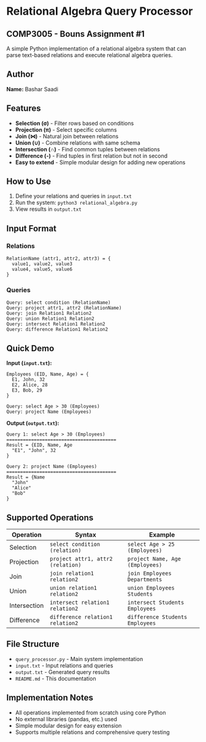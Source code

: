 # Relational Algebra Query Processor
## COMP3005 - Bouns Assignment #1

A simple Python implementation of a relational algebra system that can parse text-based relations and execute relational algebra queries.

## Author

**Name:** Bashar Saadi

## Features

- **Selection (σ)** - Filter rows based on conditions
- **Projection (π)** - Select specific columns
- **Join (⋈)** - Natural join between relations
- **Union (∪)** - Combine relations with same schema
- **Intersection (∩)** - Find common tuples between relations
- **Difference (-)** - Find tuples in first relation but not in second
- **Easy to extend** - Simple modular design for adding new operations

## How to Use

1. Define your relations and queries in `input.txt`
2. Run the system: `python3 relational_algebra.py`
3. View results in `output.txt`

## Input Format

### Relations

```
RelationName (attr1, attr2, attr3) = {
  value1, value2, value3
  value4, value5, value6
}
```

### Queries

```
Query: select condition (RelationName)
Query: project attr1, attr2 (RelationName)
Query: join Relation1 Relation2
Query: union Relation1 Relation2
Query: intersect Relation1 Relation2
Query: difference Relation1 Relation2
```

## Quick Demo

**Input (`input.txt`):**

```
Employees (EID, Name, Age) = {
  E1, John, 32
  E2, Alice, 28
  E3, Bob, 29
}

Query: select Age > 30 (Employees)
Query: project Name (Employees)
```

**Output (`output.txt`):**

```
Query 1: select Age > 30 (Employees)
========================================
Result = {EID, Name, Age
  "E1", "John", 32
}

Query 2: project Name (Employees)
========================================
Result = {Name
  "John"
  "Alice"
  "Bob"
}
```

## Supported Operations

| Operation    | Syntax                              | Example                           |
| ------------ | ----------------------------------- | --------------------------------- |
| Selection    | `select condition (relation)`     | `select Age > 25 (Employees)`   |
| Projection   | `project attr1, attr2 (relation)` | `project Name, Age (Employees)` |
| Join         | `join relation1 relation2`        | `join Employees Departments`    |
| Union        | `union relation1 relation2`       | `union Employees Students`      |
| Intersection | `intersect relation1 relation2`   | `intersect Students Employees`  |
| Difference   | `difference relation1 relation2`  | `difference Students Employees` |

## File Structure

- `query_processor.py` - Main system implementation
- `input.txt` - Input relations and queries
- `output.txt` - Generated query results
- `README.md` - This documentation

## Implementation Notes

- All operations implemented from scratch using core Python
- No external libraries (pandas, etc.) used
- Simple modular design for easy extension
- Supports multiple relations and comprehensive query testing

